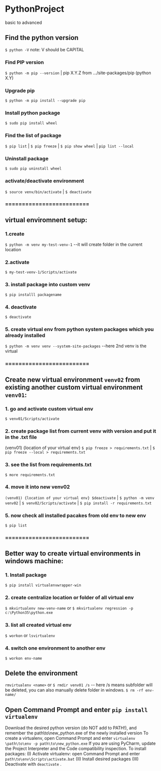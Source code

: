 # PythonProject
basic to advanced
## Find the python version
`$ python -V`  note: V should be CAPITAL

### Find PIP version
`$ python -m pip --version` | 
pip X.Y.Z from .../site-packages/pip (python X.Y)
### Upgrade pip
`$ python -m pip install --upgrade pip`

### Install python package
`$ sudo pip install wheel`

### Find the list of package
`$ pip list` | `$ pip freeze` | `$ pip show wheel` | `pip list --local`

### Uninstall package
`$ sudo pip uninstall wheel`

### activate/deactivate environment 
`$ source venv/bin/activate` | 
`$ deactivate`

### ========================= 
## virtual enviromnent setup:
### 1.create
`$ python -m venv my-test-venv-1` --it will create folder in the current location

### 2.activate
`$ my-test-venv-1/Scripts/activate`

### 3. install package into custom venv
`$ pip installl packagename`

### 4. deactivate
`$ deactivate`

### 5. create virtual env from python system packages which you already installed
`$ python -m venv venv --system-site-packages` --here 2nd venv is the virtual

### =========================

## Create new virtual environment `venv02` from existing another custom virtual environment `venv01`:
### 1. go and activate custom virtual env
`$ venv01/Scripts/activate`
### 2. create package list from current venv with version and put it in the .txt file
(venv01) {location of your virtual env} `$ pip freeze > requirements.txt` | `$ pip freeze --local > requirements.txt`
### 3. see the list from requirements.txt
`$ more requirements.txt`
### 4. move it into new venv02
`(venv01) {location of your virtual env} $deactivate` | 
`$ python -m venv venv02` | 
`$ venv02/Scripts/activate` |
`$ pip install -r requirements.txt`
### 5. now check all installed pacakes from old env to new env
`$ pip list`
### =========================

## Better way to create virtual environments in windows machine:
### 1. Install package 
`$ pip install virtualenvwrapper-win`

### 2. create centralize location or folder of all virtual env
`$ mkvirtualenv new-venv-name` or 
`$ mkvirtualenv regression -p c:\Python35\python.exe`

### 3. list all created virtual env
`$ workon` or `lsvirtualenv`
 
### 4. switch one environment to another env
`$ workon env-name`

## Delete the environment
`rmvirtualenv <name>` or 
`$ rmdir venv01 /s` -- here /s means subfolder will be deleted, you can also manually delete folder in windows.
`$ rm -rf env-name/`
## Open Command Prompt and enter `pip install virtualenv`
Download the desired python version (do NOT add to PATH!), and remember the path\to\new_python.exe of the newly installed version
To create a virtualenv, open Command Prompt and enter
`virtualenv \path\to\env -p path\to\new_python.exe`
If you are using PyCharm, update the Project Interpreter and the Code compatibility inspection.
To install packages:
(I) Activate virtualenv: open Command Prompt and enter `path\to\env\Scripts\activate.bat`
(II)  Install desired packages
(III)  Deactivate with `deactivate` .
